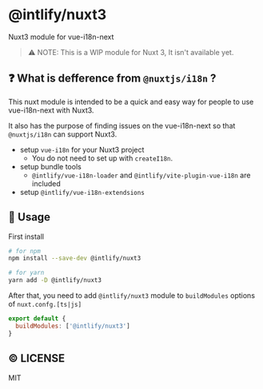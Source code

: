 # @intlify/nuxt3

Nuxt3 module for vue-i18n-next

> ⚠️ NOTE: This is a WIP module for Nuxt 3, It isn't available yet.

## ❓ What is defference from `@nuxtjs/i18n` ?

This nuxt module is intended to be a quick and easy way for people to use vue-i18n-next with Nuxt3.

It also has the purpose of finding issues on the vue-i18n-next so that `@nuxtjs/i18n` can support Nuxt3.

- setup `vue-i18n` for your Nuxt3 project
  - You do not need to set up with `createI18n`.
- setup bundle tools
  - `@intlify/vue-i18n-loader` and `@intlify/vite-plugin-vue-i18n` are included
- setup `@intlify/vue-i18n-extendsions`

## 🚀 Usage

First install

```sh
# for npm
npm install --save-dev @intlify/nuxt3

# for yarn
yarn add -D @intlify/nuxt3
```

After that, you need to add `@intlify/nuxt3` module to `buildModules` options of `nuxt.confg.[ts|js]`

```js
export default {
  buildModules: ['@intlify/nuxt3']
}
```

## ©️ LICENSE

MIT

